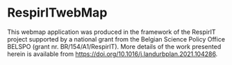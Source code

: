 # RespirITwebMap

This webmap application was produced in the framework of the RespirIT project supported by a national grant from the Belgian Science Policy Office BELSPO (grant nr. BR/154/A1/RespirIT). More details of the work presented herein is available from https://doi.org/10.1016/j.landurbplan.2021.104286.
